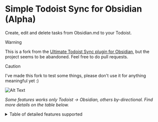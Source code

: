 # Simple Todoist Sync for Obsidian (Alpha)

Create, edit and delete tasks from Obsidian.md to your Todoist.

> [!WARNING]
> This is a fork from the [Ultimate Todoist Sync plugin for Obsidian](https://github.com/HeroBlackInk/ultimate-todoist-sync-for-obsidian), but the project seems to be abandoned. Feel free to do pull requests.

> [!CAUTION]
> I've made this fork to test some things, please don't use it for anything meaningful yet :)


![Alt Text](/attachment/demo.gif)






*Some features works only Todoist -> Obsidian, others by-directional. Find more details on the table below.*

<details>

<summary>Table of detailed features supported</summary>

| Feature                 | from Obsidian to Todoist | from Todoist to Obsidian | 
|-------------------------|-------------------------------|-------------------------------|
| Add task                | ✅                            | 🔜                           |             
| Delete task             | ✅                            | 🔜                           |             
| Modify task content     | ✅                            | ✅                           |             
| Modify task due date    | ✅                            | ✅                           |             
| Modify task description | 🔜                            | 🔜                           |             
| Modify task labels/tags | ✅                            | 🔜                           |             
| Mark task as completed  | ✅                            | ✅                           |             
| Mark task as uncompleted| ✅                            | ✅                           |             
| Modify project          | 🔜                            | 🔜                           |             
| Modify section          | 🔜                            | 🔜                           |             
| Modify priority [1]     | ✅                            | 🔜                           | 
| Add reminder            | 🔜                            | 🔜                           |
| Move tasks between files| 🔜                            | 🔜                           |
| Added-at date           | 🔜                            | 🔜                           |
| Completed-at date       | 🔜                            | 🔜                           |
| Task notes [2]          | 🔜                            | ✅                           |

[1] Task priority only support one-way synchronization
[2] Task notes/comments only support one-way synchronization from Todoist to Obsidian.

<details>

## Installation

### From within Obsidian

From Obsidian v1.3.5+, you can activate this plugin within Obsidian by doing the following:

1. Open Obsidian's `Settings` window
2. Select the `Community plugins` tab on the left
3. Make sure `Restricted mode` is **off**
4. Click `Browse` next to `Community Plugins`
5. Search for and click on `Ultimate Todoist Sync`
6. Click `Install`
7. Once installed, close the `Community Plugins` window
8. Under `Installed Plugins`, activate the `Ultimate Todoist Sync` plugin

You can update the plugin following the same procedure, clicking `Update` instead of `Install`

### Manually

If you would rather install the plugin manually, you can do the following:

1. Download the latest release of the plugin from the [Releases](https://github.com/eudennis/ultimate-todoist-sync-for-obsidian-experiment/releases) page.
2. Extract the downloaded zip file and copy the entire folder to your Obsidian plugins directory.
3. Enable the plugin in the Obsidian settings.


## Configuration

1. Open Obsidian's `Settings` window
2. Select the `Community plugins` tab on the left
3. Under `Installed plugins`, click the gear icon next to the `Ultimate Todoist Sync` plugin
4. Enter your Todoist API token


## Settings
1. Automatic synchronization interval time
The time interval for automatic synchronization is set to 300 seconds by default, which means it runs every 5 minutes. You can modify it yourself.
2. Default project
New tasks will be added to the default project, and you can change the default project in the settings. 
3. Full vault sync
By enabling this option, the plugin will automatically add `#todoist` to all tasks, which will modify all files in the vault.


## Usage

### Task format

| Syntax | Description | Example |
| --- | --- | --- |
|#todoist|Tasks marked with `#todoist` will be added to Todoist, while tasks without the `#todoist` tag will not be processed.If you have enabled Full vault sync in the settings, `#todoist` will be added automatically.| `- [ ] task #todoist`|
| 📅YYYY-MM-DD | The date format is 📅YYYY-MM-DD, indicating the due date of a task. | `- [ ] task content 📅2025-02-05 #todoist`   <br>Supports the following calendar emojis.📅📆🗓🗓️|
| #projectTag | New tasks will be added to the default project(For example,  inbox .), and you can change the default project in the settings or use a tag with the same name to specify a particular project. | `- [ ] taskA #todoist` will be added to inbox.<br>`- [ ] taskB #tag #testProject #todoist` will be added to testProject.|
| #tag | Note that all tags without a project of the same name are treated as normal tags | `- [ ] task #tagA #tagB #tagC #todoist` |
|   `!!<number>` | The priority of the task (a number between 1 and 4, 4 for very urgent and 1 for natural).<br>**Note**: Keep in mind that very urgent is the priority 1 on clients. So, the priority 1 in the client corresponds to the number 4 here (Because that's how the official API of Todoist is designed.). | `- [ ] task !!4 #todoist` |
|⏲HH:MM|This sets the time of the task. If none is given, the default is 08:00|`- [ ] task ⏲23:59|

###  Set a default project for each file separately

The default project in the setting applies to all files. You can set a separate default project for each file using the comand `Set default project for todoist task in the current file` from the command menu. 

<img src="/attachment/command-set-default-project-for-file.png" width="500">
<img src="/attachment/default-project-for-file-modal.png" width="500">


## Disclaimer

This plugin is for learning purposes only. The author makes no representations or warranties of any kind, express or implied, about the accuracy, completeness, or usefulness of this plugin and shall not be liable for any losses or damages resulting from the use of this plugin.

The author shall not be responsible for any loss or damage, including but not limited to data loss, system crashes, computer damage, or any other form of loss arising from software problems or errors. Users assume all risks and are solely responsible for any consequences resulting from the use of this product.

By using this plugin, you agree to be bound by all the terms of this disclaimer. If you have any questions, please contact the author.


## Contributing

Contributions are welcome! If you'd like to contribute to the plugin, please feel free to submit a pull request.


## License

This plugin is released under the [GNU GPLv3 License](/LICENSE.md).

